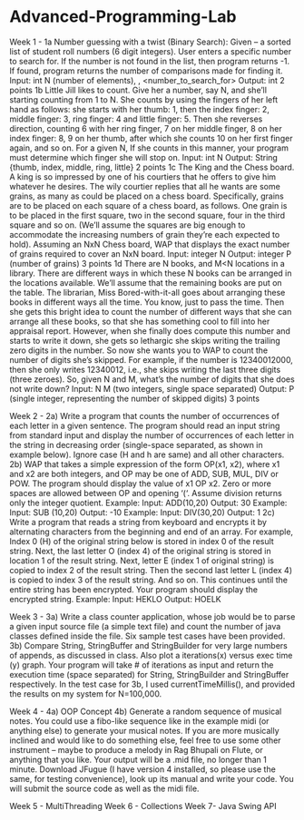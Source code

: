 # Advanced-Programming-Lab
Week 1 - 
1a	Number guessing with a twist (Binary Search):
Given – a sorted list of student roll numbers (6 digit integers).
User enters a specific number to search for.
If the number is not found in the list, then program returns -1. If found, program returns the number of comparisons made for finding it.
Input: int N (number of elements), <numbers>, <number_to_search_for>
Output: int	2 points
1b	Little Jill likes to count. Give her a number, say N, and she’ll starting counting from 1 to N. She counts by using the fingers of her left hand as follows: she starts with her thumb: 1, then the index finger: 2, middle finger: 3, ring finger: 4 and little finger: 5. Then she reverses direction, counting 6 with her ring finger, 7 on her middle finger, 8 on her index finger: 8, 9 on her thumb, after which she counts 10 on her first finger again, and so on. For a given N, If she counts in this manner, your program must determine which finger she will stop on.
Input: int N
Output: String {thumb, index, middle, ring, little}	2 points
1c	The King and the Chess board. A king is so impressed by one of his courtiers that he offers to give him whatever he desires. The wily courtier replies that all he wants are some grains, as many as could be placed on a chess board. Specifically, grains are to be placed on each square of a chess board, as follows. One grain is to be placed in the first square, two in the second square, four in the third square and so on. (We’ll assume the squares are big enough to accommodate the increasing numbers of grain they’re each expected to hold). Assuming an NxN Chess board, WAP that displays the exact number of grains required to cover an NxN board.
Input: integer N
Output: integer P (number of grains)	3 points
1d	There are N books, and M<N locations in a library. There are different ways in which these N books can be arranged in the locations available. We’ll assume that the remaining books are put on the table. The librarian, Miss Bored-with-it-all goes about arranging these books in different ways all the time. You know, just to pass the time. Then she gets this bright idea to count the number of different ways that she can arrange all these books, so that she has something cool to fill into her appraisal report. However, when she finally does compute this number and starts to write it down, she gets so lethargic she skips writing the trailing zero digits in the number. So now she wants you to WAP to count the number of digits she’s skipped. For example, if the number is 12340012000, then she only writes 12340012, i.e., she skips writing the last three digits (three zeroes). So, given N and M, what’s the number of digits that she does not write down?
Input: N M (two integers, single space separated)
Output: P (single integer, representing the number of skipped digits)	3 points

Week 2 - 
2a) Write a program that counts the number of occurrences of each letter in a given sentence. The program should read an input string from standard input and display the number of occurrences of each letter in the string in decreasing order (single-space separated, as shown in example below). Ignore case (H and h are same) and all other characters. 
2b) WAP that takes a simple expression of the form OP(x1, x2), where x1 and x2 are both integers, and OP may be one of ADD, SUB, MUL, DIV or POW. The program should display the value of x1 OP x2. Zero or more spaces are allowed between OP and opening ‘(‘. Assume division returns only the integer quotient.
Example:
Input: ADD(10,20)
Output: 30	Example:
Input: SUB (10,20)
Output: -10	Example:
Input: DIV(30,20)
Output: 1
2c) Write a program that reads a string from keyboard and encrypts it by alternating characters from the beginning and end of an array. For example, Index 0 (H) of the original string below is stored in index 0 of the result string. Next, the last letter O (index 4) of the original string is stored in location 1 of the result string. Next, letter E (index 1 of original string) is copied to index 2 of the result string. Then the second last letter L (index 4) is copied to index 3 of the result string. And so on. This continues until the entire string has been encrypted. Your program should display the encrypted string. 
Example:
Input: HEKLO
Output: HOELK

Week 3 - 
3a) Write a class counter application, whose job would be to parse a given input source file (a simple text file) and count the number of java classes defined inside the file. Six sample test cases have been provided. 
3b) Compare String, StringBuffer and StringBuilder for very large numbers of appends, as discussed in class. Also plot a iterations(x) versus exec time (y) graph. Your program will take # of iterations as input and return the execution time (space separated) for String, StringBuilder and StringBuffer respectively. In the test case for 3b, I used currentTimeMillis(), and provided the results on my system for N=100,000. 

Week 4 -
4a) OOP Concept
4b) Generate a random sequence of musical notes. You could use a fibo-like sequence like in the example midi (or anything else) to generate your musical notes. If you are more musically inclined and would like to do something else, feel free to use some other instrument – maybe to produce a melody in Rag Bhupali on Flute, or anything that you like. Your output will be a .mid file, no longer than 1 minute. Download JFugue (I have version 4 installed, so please use the same, for testing convenience), look up its manual and write your code. You will submit the source code as well as the midi file.
                               
Week 5 - 
MultiThreading
Week 6 - 
Collections
Week 7-
Java Swing API

